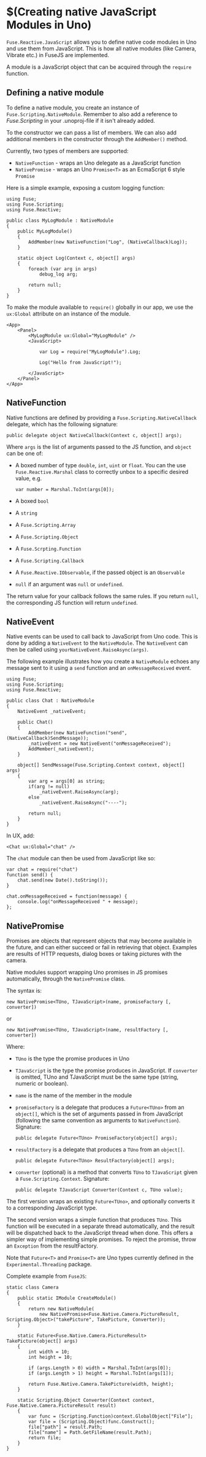 # $(Creating native JavaScript Modules in Uno)

`Fuse.Reactive.JavaScript` allows you to define native code modules in Uno and use them
from JavaScript. This is how all native modules (like Camera, Vibrate etc.) in FuseJS
are implemented.

A module is a JavaScript object that can be acquired through the `require` function.

## Defining a native module

To define a native module, you create an instance of `Fuse.Scripting.NativeModule`. Remember to also add a reference to *Fuse.Scripting* in your .unoproj-file if it isn't already added.

To the constructor we can pass a list of members. We can also add additional members in the
constructor through the `AddMember()` method.

Currently, two types of members are supported:

* `NativeFunction` - wraps an Uno delegate as a JavaScript function
* `NativePromise` - wraps an Uno `Promise<T>` as an EcmaScript 6 style `Promise`

Here is a simple example, exposing a custom logging function:

	using Fuse;
	using Fuse.Scripting;
	using Fuse.Reactive;

	public class MyLogModule : NativeModule
	{
		public MyLogModule()
		{
			AddMember(new NativeFunction("Log", (NativeCallback)Log));
		}

		static object Log(Context c, object[] args)
		{
			foreach (var arg in args)
				debug_log arg;

			return null;
		}
	}

To make the module available to `require()` globally in our app, we use the `ux:Global` attribute
on an instance of the module.

	<App>
		<Panel>
			<MyLogModule ux:Global="MyLogModule" />
			<JavaScript>

				var Log = require("MyLogModule").Log;

				Log("Hello from JavaScript!");

			</JavaScript>
		</Panel>
	</App>

## NativeFunction

Native functions are defined by providing a `Fuse.Scripting.NativeCallback` delegate, which
has the following signature:

	public delegate object NativeCallback(Context c, object[] args);

Where `args` is the list of arguments passed to the JS function, and `object` can be one of:

* A boxed number of type `double`, `int`, `uint` or `float`.
  You can the use `Fuse.Reactive.Marshal` class to correctly unbox to a specific desired value, e.g.

	`var number = Marshal.ToInt(args[0]);`

* A boxed `bool`
* A `string`
* A `Fuse.Scripting.Array`
* A `Fuse.Scripting.Object`
* A `Fuse.Scrpting.Function`
* A `Fuse.Scripting.Callback`
* A `Fuse.Reactive.IObservable`, if the passed object is an `Observable`
* `null` if an argument was `null` or `undefined`.

The return value for your callback follows the same rules. If you return `null`, the corresponding
JS function will return `undefined`.


## NativeEvent

Native events can be used to call back to JavaScript from Uno code. This is done by adding a `NativeEvent` to the `NativeModule`.
The `NativeEvent` can then be called using `yourNativeEvent.RaiseAsync(args)`.

The following example illustrates how you create a `NativeModule` echoes any message sent to it using a `send` function and an `onMessageReceived` event.

```
using Fuse;
using Fuse.Scripting;
using Fuse.Reactive;

public class Chat : NativeModule
{
    NativeEvent _nativeEvent;

    public Chat()
    {
        AddMember(new NativeFunction("send", (NativeCallback)SendMessage));
        _nativeEvent = new NativeEvent("onMessageReceived");
        AddMember(_nativeEvent);
    }

    object[] SendMessage(Fuse.Scripting.Context context, object[] args)
    {
        var arg = args[0] as string;
        if(arg != null)
            _nativeEvent.RaiseAsync(arg);
        else
            _nativeEvent.RaiseAsync("----");

        return null;
    }
}

```
In UX, add:
```
<Chat ux:Global="chat" />
```

The `chat` module can then be used from JavaScript like so:
```
var chat = require("chat")
function send() {
    chat.send(new Date().toString());
}

chat.onMessageReceived = function(message) {
    console.log("onMessageReceived " + message);
};
```



## NativePromise

Promises are objects that represent objects that may become available in the future, and can either succeed
or fail in retrieving that object. Examples are results of HTTP requests, dialog boxes or taking pictures
with the camera.

Native modules support wrapping Uno promises in JS promises automatically, through the `NativePromise` class.

The syntax is:

	new NativePromise<TUno, TJavaScript>(name, promiseFactory [, converter])

or

	new NativePromise<TUno, TJavaScript>(name, resultFactory [, converter])

Where:

* `TUno` is the type the promise produces in Uno
* `TJavaScript` is the type the promise produces in JavaScript. If `converter` is omitted, TUno and TJavaScript must be the same type (string, numeric or boolean).
* `name` is the name of the member in the module
* `promiseFactory` is a delegate that produces a `Future<TUno>` from an `object[]`, which is the set of arguments
   passed in from JavaScript (following the same convention as arguments to `NativeFunction`). Signature:

   `public delegate Future<TUno> PromiseFactory(object[] args);`

* `resultFactory` is a delegate that produces a `TUno` from an `object[]`.

	`public delegate Future<TUno> ResultFactory(object[] args);`

* `converter` (optional) is a method that converts `TUno` to `TJavaScript` given a `Fuse.Scripting.Context`. Signature:

   `public delegate TJavaScript Converter(Context c, TUno value);`

The first version wraps an existing `Future<TUno>`, and optionally converts it to a corresponding JavaScript type.

The second version wraps a simple function that produces `TUno`. This function will be executed in a separate thread
automatically, and the result will be dispatched back to the JavaScript thread when done. This offers a simpler way
of implementing simple promises. To reject the promise, throw an `Exception` from the resultFactory.


Note that `Future<T>` and `Promise<T>` are Uno types currently defined in the `Experimental.Threading` package.

Complete example from `FuseJS`:

	static class Camera
	{
		public static IModule CreateModule()
		{
			return new NativeModule(
				new NativePromise<Fuse.Native.Camera.PictureResult, Scripting.Object>("takePicture", TakePicture, Converter));
		}

		static Future<Fuse.Native.Camera.PictureResult> TakePicture(object[] args)
	    {
	    	int width = 10;
	    	int height = 10;

	    	if (args.Length > 0) width = Marshal.ToInt(args[0]);
	    	if (args.Length > 1) height = Marshal.ToInt(args[1]);

	    	return Fuse.Native.Camera.TakePicture(width, height);
	    }

	    static Scripting.Object Converter(Context context, Fuse.Native.Camera.PictureResult result)
	    {
	    	var func = (Scripting.Function)context.GlobalObject["File"];
	    	var file = (Scripting.Object)func.Construct();
	    	file["path"] = result.Path;
	    	file["name"] = Path.GetFileName(result.Path);
	    	return file;
	    }
	}
